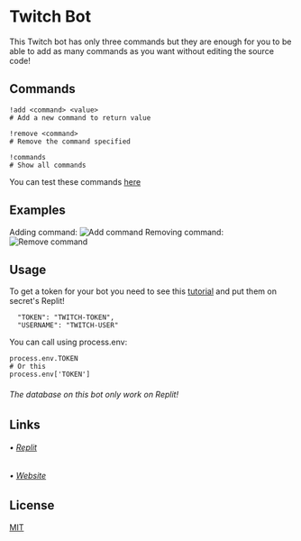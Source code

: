 # Twitch Bot
This Twitch bot has only three commands but they are enough for you to be able to add as many commands as you want without editing the source code!
## Commands
```
!add <command> <value>
# Add a new command to return value

!remove <command>
# Remove the command specified

!commands
# Show all commands
```
You can test these commands [here](https://www.twitch.tv/popout/gurizenit/chat)
## Examples
Adding command:
![Add command](https://i.imgur.com/xFGxB62.jpg)
Removing command:
![Remove command](https://i.imgur.com/gEcowkP.jpg)
## Usage
To get a token for your bot you need to see this [tutorial](https://dev.twitch.tv/docs/authentication) and put them on secret's Replit!
```
  "TOKEN": "TWITCH-TOKEN",
  "USERNAME": "TWITCH-USER"
```
You can call using process.env:
```
process.env.TOKEN
# Or this
process.env['TOKEN']
```
###### The database on this bot only work on Replit!
## Links
###### • [Replit](https://replit.com/repls)
###### • [Website](https://www.gurizenit.tk)
## License
[MIT](https://github.com/GuriZenit/twitch-bot/blob/master/LICENSE)